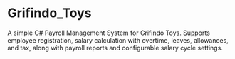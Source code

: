 # Grifindo_Toys
A simple C# Payroll Management System for Grifindo Toys. Supports employee registration, salary calculation with overtime, leaves, allowances, and tax, along with payroll reports and configurable salary cycle settings.

